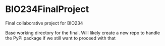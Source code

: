 # BIO234FinalProject
Final collaborative project for BIO234

Base working directory for the final. Will likely create a new repo to handle the PyPi package if we still want to proceed with that
